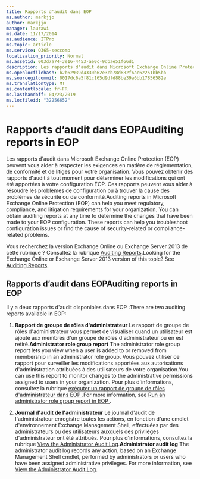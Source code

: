 ```yaml
---
title: Rapports d'audit dans EOP
ms.author: markjjo
author: markjjo
manager: laurawi
ms.date: 11/17/2014
ms.audience: ITPro
ms.topic: article
ms.service: O365-seccomp
localization_priority: Normal
ms.assetid: 003d7a74-3e16-4453-ae0c-9dbae51f66d1
description: Les rapports d'audit dans Microsoft Exchange Online Protection (EOP) peuvent vous aider à respecter les exigences en matière de réglementation, de conformité et de litiges pour votre organisation. Vous pouvez obtenir des rapports d'audit à tout moment pour déterminer les modifications qui ont été apportées à votre configuration EOP. Ces rapports peuvent vous aider à résoudre les problèmes de configuration ou à trouver la cause des problèmes de sécurité ou de conformité.
ms.openlocfilehash: b2b62939d4330b62e3cb78d682f6ac62251bb5bb
ms.sourcegitcommit: 0017dc6a5f81c165d9dfd88be39a6bb17856582e
ms.translationtype: MT
ms.contentlocale: fr-FR
ms.lasthandoff: 04/23/2019
ms.locfileid: "32256652"
---
```

# <a name="auditing-reports-in-eop"></a><span data-ttu-id="8c988-105">Rapports d’audit dans EOP</span><span class="sxs-lookup"><span data-stu-id="8c988-105">Auditing reports in EOP</span></span>

<span data-ttu-id="8c988-p102">Les rapports d'audit dans Microsoft Exchange Online Protection (EOP) peuvent vous aider à respecter les exigences en matière de réglementation, de conformité et de litiges pour votre organisation. Vous pouvez obtenir des rapports d'audit à tout moment pour déterminer les modifications qui ont été apportées à votre configuration EOP. Ces rapports peuvent vous aider à résoudre les problèmes de configuration ou à trouver la cause des problèmes de sécurité ou de conformité.</span><span class="sxs-lookup"><span data-stu-id="8c988-p102">Auditing reports in Microsoft Exchange Online Protection (EOP) can help you meet regulatory, compliance, and litigation requirements for your organization. You can obtain auditing reports at any time to determine the changes that have been made to your EOP configuration. These reports can help you troubleshoot configuration issues or find the cause of security-related or compliance-related problems.</span></span>
  
<span data-ttu-id="8c988-p103">Vous recherchez la version Exchange Online ou Exchange Server 2013 de cette rubrique ? Consultez la rubrique [Auditing Reports](http://technet.microsoft.com/library/2b3e1529-1677-4564-be0b-ce22757ddc0d.aspx).</span><span class="sxs-lookup"><span data-stu-id="8c988-p103">Looking for the Exchange Online or Exchange Server 2013 version of this topic? See [Auditing Reports](http://technet.microsoft.com/library/2b3e1529-1677-4564-be0b-ce22757ddc0d.aspx).</span></span>
  
## <a name="auditing-reports-in-eop"></a><span data-ttu-id="8c988-111">Rapports d’audit dans EOP</span><span class="sxs-lookup"><span data-stu-id="8c988-111">Auditing reports in EOP</span></span>

<span data-ttu-id="8c988-112">Il y a deux rapports d'audit disponibles dans EOP :</span><span class="sxs-lookup"><span data-stu-id="8c988-112">There are two auditing reports available in EOP:</span></span>
  
1. <span data-ttu-id="8c988-113">**Rapport de groupe de rôles d'administrateur** Le rapport de groupe de rôles d'administrateur vous permet de visualiser quand un utilisateur est ajouté aux membres d'un groupe de rôles d'administrateur ou en est retiré.</span><span class="sxs-lookup"><span data-stu-id="8c988-113">**Administrator role group report** The administrator role group report lets you view when a user is added to or removed from membership in an administrator role group.</span></span> <span data-ttu-id="8c988-114">Vous pouvez utiliser ce rapport pour surveiller les modifications apportées aux autorisations d'administration attribuées à des utilisateurs de votre organisation.</span><span class="sxs-lookup"><span data-stu-id="8c988-114">You can use this report to monitor changes to the administrative permissions assigned to users in your organization.</span></span> <span data-ttu-id="8c988-115">Pour plus d'informations, consultez la rubrique [exécuter un rapport de groupe de rôles d'administrateur dans EOP ](run-an-administrator-role-group-report-in-eop-eop.md).</span><span class="sxs-lookup"><span data-stu-id="8c988-115">For more information, see [Run an administrator role group report in EOP ](run-an-administrator-role-group-report-in-eop-eop.md).</span></span>
    
2. <span data-ttu-id="8c988-p105">**Journal d'audit de l'administrateur** Le journal d'audit de l'administrateur enregistre toutes les actions, en fonction d'une cmdlet d'environnement Exchange Management Shell, effectuées par des administrateurs ou des utilisateurs auxquels des privilèges d'administrateur ont été attribués. Pour plus d'informations, consultez la rubrique [View the Administrator Audit Log](http://technet.microsoft.com/library/5c62072a-556d-4fea-9973-d668c6b9fd57.aspx).</span><span class="sxs-lookup"><span data-stu-id="8c988-p105">**Administrator audit log** The administrator audit log records any action, based on an Exchange Management Shell cmdlet, performed by administrators or users who have been assigned administrative privileges. For more information, see [View the Administrator Audit Log](http://technet.microsoft.com/library/5c62072a-556d-4fea-9973-d668c6b9fd57.aspx).</span></span>
    

